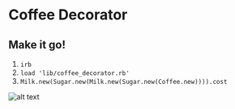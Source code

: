 # Coffee Decorator

## Make it go!
1. ```irb```
2. ```load 'lib/coffee_decorator.rb'```
3. ```Milk.new(Sugar.new(Milk.new(Sugar.new(Coffee.new)))).cost```

![alt text](http://thejumbuckisalmostextinct.com/wp-content/uploads/2012/06/turtles.jpg "Turtles all the way down")